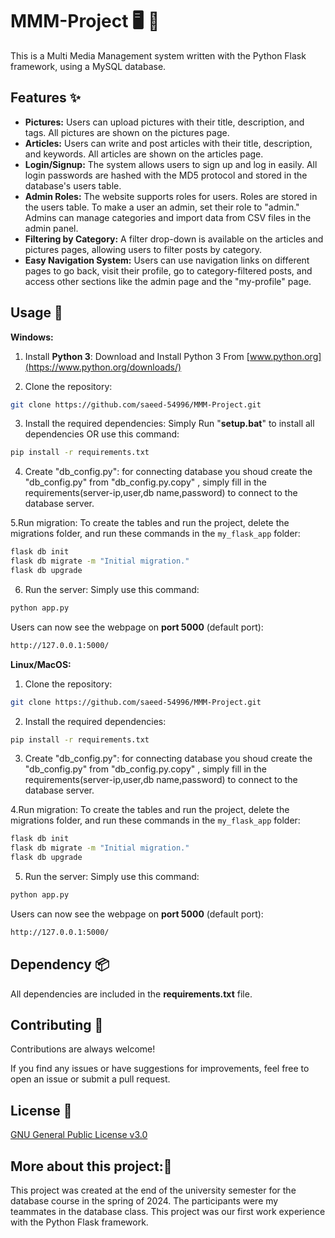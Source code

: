 # MMM-Project 🖥️ 📸

This is a Multi Media Management system written with the Python Flask framework, using a MySQL database.

## Features ✨

-   **Pictures:** Users can upload pictures with their title, description, and tags. All pictures are shown on the pictures page.
-   **Articles:** Users can write and post articles with their title, description, and keywords. All articles are shown on the articles page.
-   **Login/Signup:** The system allows users to sign up and log in easily. All login passwords are hashed with the MD5 protocol and stored in the database's users table.
-   **Admin Roles:** The website supports roles for users. Roles are stored in the users table. To make a user an admin, set their role to "admin." Admins can manage categories and import data from CSV files in the admin panel.
-   **Filtering by Category:** A filter drop-down is available on the articles and pictures pages, allowing users to filter posts by category.
-   **Easy Navigation System:** Users can use navigation links on different pages to go back, visit their profile, go to category-filtered posts, and access other sections like the admin page and the "my-profile" page.

## Usage 🚀


**Windows:**
1. Install **Python 3**:
Download and Install Python 3 From [www.python.org](https://www.python.org/downloads/)<br >

2. Clone the repository:

```bash
git clone https://github.com/saeed-54996/MMM-Project.git
```

3. Install the required dependencies:
Simply Run "**setup.bat**" to install all dependencies OR use this command:
```bash
pip install -r requirements.txt
```
4. Create "db_config.py":
for connecting database you shoud create the "db_config.py" from "db_config.py.copy" , simply fill in the requirements(server-ip,user,db name,password) to connect to the database server.

5.Run migration:
To create the tables and run the project, delete the migrations folder, and run these commands in the `my_flask_app` folder:
```bash
flask db init
flask db migrate -m "Initial migration."
flask db upgrade
```

6. Run the server:
Simply use this command:
```bash
python app.py
```

Users can now see the webpage on **port 5000** (default port):
```bash
http://127.0.0.1:5000/
```


**Linux/MacOS:**

1. Clone the repository:

```bash
git clone https://github.com/saeed-54996/MMM-Project.git
```

2. Install the required dependencies:

```bash
pip install -r requirements.txt
```
3. Create "db_config.py":
for connecting database you shoud create the "db_config.py" from "db_config.py.copy" , simply fill in the requirements(server-ip,user,db name,password) to connect to the database server.

4.Run migration:
To create the tables and run the project, delete the migrations folder, and run these commands in the `my_flask_app` folder:
```bash
flask db init
flask db migrate -m "Initial migration."
flask db upgrade
```

5. Run the server:
Simply use this command:

```bash
python app.py
```


Users can now see the webpage on **port 5000** (default port):
```bash
http://127.0.0.1:5000/
```
## Dependency 📦

All dependencies are included in the **requirements.txt** file.

## Contributing 🤝

Contributions are always welcome!

If you find any issues or have suggestions for improvements, feel free to open an issue or submit a pull request.

## License 📄

[GNU General Public License v3.0](https://www.gnu.org/licenses/gpl-3.0.en.html)

## More about this project:🙏

This project was created at the end of the university semester for the database course in the spring of 2024. The participants were my teammates in the database class. This project was our first work experience with the Python Flask framework.
